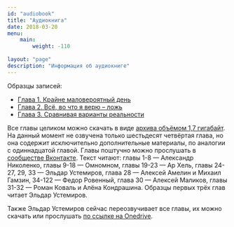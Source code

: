 ```yaml
---
id: "audiobook"
title: "Аудиокнига"
date: 2018-03-20
menu: 
    main:
        weight: -110
        
layout: "page"
description: "Информация об аудиокниге"
---
```


Образцы записей:

-   [Глава 1. Крайне маловероятный день](/files/audio/hpmorru_001.mp3)
-   [Глава 2. Всё, во что я верю – ложь](/files/audio/hpmorru_002.mp3)
-   [Глава 3. Сравнивая варианты реальности](/files/audio/hpmorru_003.mp3)

Все главы целиком можно скачать в виде [архива объёмом 1,7 гигабайт](https://drive.google.com/file/d/0B5ZDtK7MZfOXcUZyUmpZbFZneXc/view). На данный момент не озвучена только шестьдесят четвёртая глава, но она содержит исключительно дополнительные материалы, по аналогии с одиннадцатой главой. Главы поштучно можно прослушать в [сообществе Вконтакте](https://vk.com/audios-41783644?album_id=52810711). Текст читают: главы 1-8 — Александр Николенко, главы 9-18 — Омномном, главы 19-23 — Ар Хель, главы 24-27, 29, 33 — Эльдар Устемиров, глава 28 — Алексей Амелин и Михаил Гамзин, 34-122 — Федор Ровенный, глава 30 — Алексей Маликов, главы 31-32 — Роман Коваль и Алёна Кондрашина. Образцы первых трёх глав читает Эльдар Устемиров.

Также Эльдар Устемиров сейчас переозвучивает все главы, их можно скачать или прослушать [по ссылке на Onedrive](https://onedrive.live.com/?authkey=%21AEhkM3YTltJdv9s&id=292C110FCCAF34BE%21111&cid=292C110FCCAF34BE).
